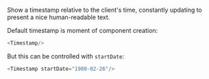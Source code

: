 Show a timestamp relative to the client's time,
constantly updating to present a nice human-readable text.

Default timestamp is moment of component creation:
```js
<Timestamp/>
```

But this can be controlled with `startDate`:
```js
<Timestamp startDate="1980-02-26"/>
```
